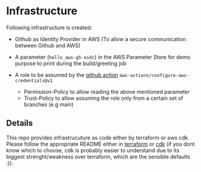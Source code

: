# Infrastructure

Following infrastructure is created:

- Github as Identity Provider in AWS (To allow a secure communication between Github and AWS)
- A parameter (`hello_aws-gh-oidc`) in the AWS Parameter Store for demo purpose to print during the build/greeting job
- A role to be assumed by the [github action](https://github.com/aws-actions/configure-aws-credentials#assuming-a-role) `aws-actions/configure-aws-credentials@v1`

  - Permission-Policy to allow reading the above mentioned parameter
  - Trust-Policy to allow assuming the role only from a certain set of branches (e.g main)

## Details

This repo provides infrastrucuture as code either by terraform or aws cdk.  
Please follow the appropriate README either in [terraform](terraform/README.md) or [cdk](cdk/README.md) (if you dont know which to choose, cdk is probably easier to understand due to its biggest strenght/weakness over terraform, which are the sensible defaults :)).
